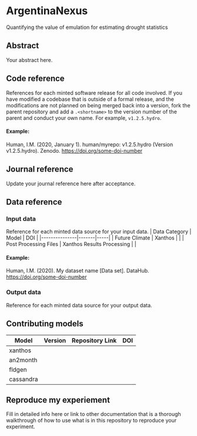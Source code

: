 # ArgentinaNexus
<!--your zenodo badge here-->

Quantifying the value of emulation for estimating drought statistics

## Abstract
Your abstract here.

## Code reference
References for each minted software release for all code involved.  If you have modified a codebase that is outside of a formal release, and the modifications are not planned on being merged back into a version, fork the parent repository and add a `.<shortname>` to the version number of the parent and conduct your own name.  For example, `v1.2.5.hydro`.

#### Example:

Human, I.M. (2020, January 1). human/myrepo: v1.2.5.hydro (Version v1.2.5.hydro). Zenodo. https://doi.org/some-doi-number

## Journal reference
Update your journal reference here after acceptance.

## Data reference

### Input data
Reference for each minted data source for your input data.
| Data Category | Model | DOI |
|---------------|-------|-----|
| Future Climate | Xanthos | <link to DOI dataset> |
| Post Processing Files | Xanthos Results Processing | <link to DOI dataset> |

#### Example:

Human, I.M. (2020). My dataset name [Data set]. DataHub. https://doi.org/some-doi-number

### Output data
Reference for each minted data source for your output data.  

## Contributing models
| Model | Version | Repository Link | DOI |
|-------|---------|-----------------|-----|
| xanthos | <version> | <link to code repository> | <link to DOI dataset> |
| an2month | <version> | <link to code repository> | <link to DOI dataset> |
| fldgen | <version> | <link to code repository> | <link to DOI dataset> |
| cassandra | <version> | <link to code repository> | <link to DOI dataset> |

## Reproduce my experiement
Fill in detailed info here or link to other documentation that is a thorough walkthrough of how to use what is in this repository to reproduce your experiment.
